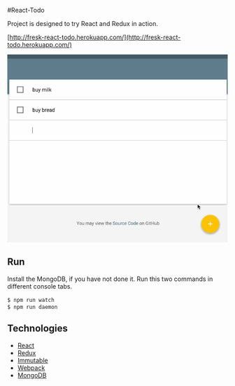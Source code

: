 #React-Todo

Project is designed to try React and Redux in action.

[http://fresk-react-todo.herokuapp.com/](http://fresk-react-todo.herokuapp.com/)

![demonstration](demonstration.gif)

## Run

Install the MongoDB, if you have not done it.
Run this two commands in different console tabs.

```
$ npm run watch
$ npm run daemon
```

## Technologies

- [React](http://facebook.github.io/react/)
- [Redux](http://redux.js.org/)
- [Immutable](http://facebook.github.io/immutable-js/)
- [Webpack](https://webpack.github.io/)
- [MongoDB](https://www.mongodb.org/)
